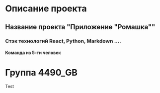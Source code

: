 # Описание проекта
## Название проекта "Приложение "Ромашка""
### Стэк технологий React, Python, Markdown ....
#### Команда из 5-ти человек

# Группа 4490_GB
Test

